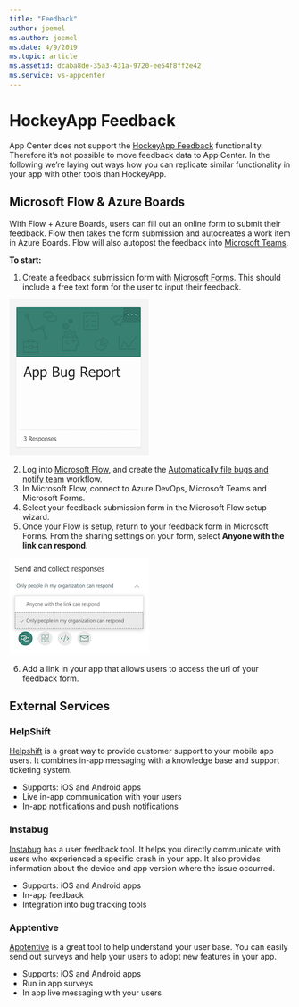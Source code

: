 ```yaml
---
title: "Feedback"
author: joemel
ms.author: joemel
ms.date: 4/9/2019
ms.topic: article
ms.assetid: dcaba8de-35a3-431a-9720-ee54f8ff2e42
ms.service: vs-appcenter
---
```


# HockeyApp Feedback

App Center does not support the [HockeyApp Feedback](https://hockeyapp.net/features/feedback/) functionality. Therefore it’s not possible to move feedback data to App Center. In the following we’re laying out ways how you can replicate similar functionality in your app with other tools than HockeyApp.

## Microsoft Flow & Azure Boards

With Flow + Azure Boards, users can fill out an online form to submit their feedback.  Flow then takes the form submission and autocreates a work item in Azure Boards.  Flow will also autopost the feedback into [Microsoft Teams](https://products.office.com/en-us/microsoft-teams/group-chat-software).

**To start:**

1. Create a feedback submission form with [Microsoft Forms](https://forms.office.com/Pages/DesignPage.aspx).  This should include a free text form for the user to input their feedback.

![Microsoft Forms Create](images/feedback-form-a.png)

2. Log into [Microsoft Flow](https://preview.flow.microsoft.com/en-us/), and create the [Automatically file bugs and notify team](https://preview.flow.microsoft.com/en-us/galleries/public/templates/1a5cd7ae0a3746b39696556ae702c53e/automatically-file-bugs-and-notify-team/) workflow.
3. In Microsoft Flow, connect to Azure DevOps, Microsoft Teams and Microsoft Forms.
4. Select your feedback submission form in the Microsoft Flow setup wizard.
5. Once your Flow is setup, return to your feedback form in Microsoft Forms.  From the sharing settings on your form, select **Anyone with the link can respond**.

![Microsoft Forms Select Sharing Option](images/feedback-form-b.png)

6. Add a link in your app that allows users to access the url of your feedback form.

## External Services

### HelpShift

[Helpshift](https://www.helpshift.com/) is a great way to provide customer support to your mobile app users.  It combines in-app messaging with a knowledge base and support ticketing system. 

- Supports: iOS and Android apps
- Live in-app communication with your users
- In-app notifications and push notifications

### Instabug

[Instabug](https://instabug.com/in-app-chat) has a user feedback tool.  It helps you directly communicate with users who experienced a specific crash in your app.  It also provides information about the device and app version where the issue occurred.

- Supports: iOS and Android apps
- In-app feedback
- Integration into bug tracking tools

### Apptentive

[Apptentive](https://www.apptentive.com/) is a great tool to help understand your user base. You can easily send out surveys and help your users to adopt new features in your app.

- Supports: iOS and Android apps
- Run in app surveys
- In app live messaging with your users
